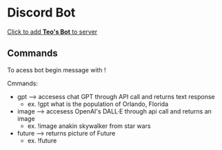 # Discord Bot
[Click to add **Teo's Bot** to server](https://shellshock.io/)

## Commands
To acess bot begin message with !

Cmmands:
- gpt --> accesess chat GPT through API call and returns text response
    * ex. !gpt what is the population of Orlando, Florida
- image --> accesess OpenAI's DALL·E through api call and returns an image
    * ex. !image anakin skywalker from star wars
- future --> returns picture of Future 
    * ex. !future





